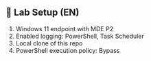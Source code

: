 ## 🔧 Lab Setup (EN)

1. Windows 11 endpoint with MDE P2
2. Enabled logging: PowerShell, Task Scheduler
3. Local clone of this repo
4. PowerShell execution policy: Bypass